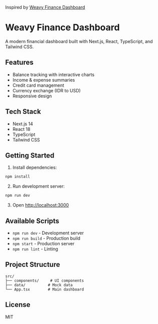 Inspired by [Weavy Finance Dashboard](https://dribbble.com/shots/25680428-Weavy-Finance-Dashboard)

# Weavy Finance Dashboard

A modern financial dashboard built with Next.js, React, TypeScript, and Tailwind CSS.

## Features

- Balance tracking with interactive charts
- Income & expense summaries
- Credit card management
- Currency exchange (IDR to USD)
- Responsive design

## Tech Stack

- Next.js 14
- React 18
- TypeScript
- Tailwind CSS

## Getting Started

1. Install dependencies:
```bash
npm install
```

2. Run development server:
```bash
npm run dev
```

3. Open [http://localhost:3000](http://localhost:3000)

## Available Scripts

- `npm run dev` - Development server
- `npm run build` - Production build
- `npm start` - Production server
- `npm run lint` - Linting

## Project Structure

```
src/
├── components/     # UI components
├── data/          # Mock data
└── App.tsx        # Main dashboard
```

## License

MIT 

